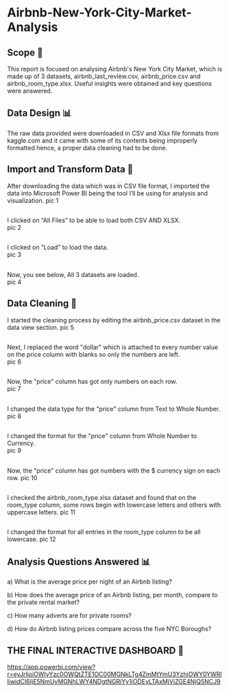 # Airbnb-New-York-City-Market-Analysis
## Scope :page_with_curl:
This report is focused on analysing Airbnb's New York City Market, which is made up of 3 datasets, airbnb_last_review.csv, airbnb_price.csv and airbnb_room_type.xlsx. 
Useful insights were obtained and key questions were answered.
## Data Design :bar_chart:
The raw data provided were downloaded in CSV and Xlsx file formats from kaggle.com and it came with some of its contents being improperly formatted hence, a proper data cleaning had to be done.
## Import and Transform Data :scroll:
After downloading the data which was in CSV file format, I imported the data into Microsoft Power BI being the tool I’ll be using for analysis and visualization.                             pic 1
##
I clicked on “All Files” to be able to load both CSV AND XLSX.  
    pic 2
 ##
 I clicked on “Load” to load the data.  
    pic 3
 ##
Now, you see below, All 3 datasets are loaded.                                                                                                                                 
    pic 4
 ## Data Cleaning :shower:
 I started the cleaning process by editing the airbnb_price.csv dataset in the data view section.
    pic 5
 ##
 Next, I replaced the word "dollar" which is attached to every number value on the price column with blanks so only the numbers are left.      
    pic 6
 ##
 Now, the "price" column has got only numbers on each row.                                                                           
    pic 7
 ##
 I changed the data type for the "price" column from Text to Whole Number. 
    pic 8
 ##
 I changed the format for the "price" column from Whole Number to Currency.                                                                                                             
    pic 9
 ##
 Now, the "price" column has got numbers with the $ currency sign on each row.
    pic 10
 ##
 I checked the airbnb_room_type.xlsx dataset and found that on the room_type column, some rows begin with lowercase letters and others with uppercase letters. 
    pic 11
 ##
 I changed the format for all entries in the room_type column to be all lowercase.
    pic 12

## Analysis Questions Answered :bar_chart:

a) What is the average price per night of an Airbnb listing?

b) How does the average price of an Airbnb listing, per month, compare to the private rental market?

c) How many adverts are for private rooms?

d) How do Airbnb listing prices compare across the five NYC Boroughs?                                         

 ## THE FINAL INTERACTIVE DASHBOARD :art:
 https://app.powerbi.com/view?r=eyJrIjoiOWIyYzc0OWQtZTE1OC00MGNkLTg4ZmMtYmU3YzhiOWY0YWRlIiwidCI6IjE5NmUyMGNhLWY4NDgtNGRiYy1iODEyLTAxMjVjZGE4NjQ5NCJ9
